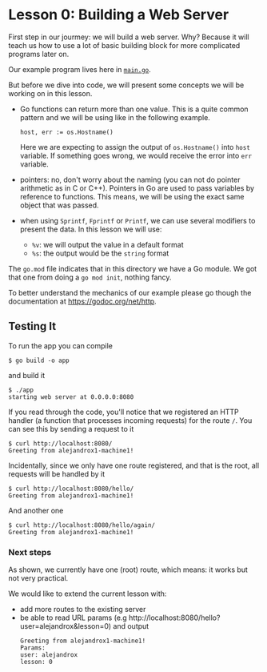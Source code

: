 # Lesson 0: Building a Web Server

First step in our jourmey: we will build a web server.
Why?
Because it will teach us how to use a lot of basic building block for more
complicated programs later on.

Our example program lives here in [`main.go`](./main.go).

But before we dive into code, we will present some concepts we will be working on in this lesson.

- Go functions can return more than one value. This is a quite common pattern and we will be using like in the following example.

    `host, err := os.Hostname()`

    Here we are expecting to assign the output of `os.Hostname()` into `host` variable.
    If something goes wrong, we would receive the error into `err` variable.

- pointers: no, don't worry about the naming (you can not do pointer arithmetic as in C or C++). Pointers in Go are used to pass variables by reference to functions. This means, we will be using the exact same object that was passed.

- when using `Sprintf`, `Fprintf` or `Printf`,  we can use several modifiers to present the data. In this lesson we will use:
  - `%v`: we will output the value in a default format
  - `%s`: the output would be the `string` format

The `go.mod` file indicates that in this directory we have a Go module.
We got that one from doing a `go mod init`, nothing fancy.

To better understand the mechanics of our example please go though the
documentation at https://godoc.org/net/http.

## Testing It

To run the app you can compile
```
$ go build -o app
```
and build it
```
$ ./app
starting web server at 0.0.0.0:8080
```

If you read through the code, you'll notice that we registered an HTTP handler
(a function that processes incoming requests) for the route `/`.
You can see this by sending a request to it
```
$ curl http://localhost:8080/
Greeting from alejandrox1-machine1!
```

Incidentally, since we only have one route registered, and that is the root,
all requests will be handled by it
```
$ curl http://localhost:8080/hello/
Greeting from alejandrox1-machine1!
```

And another one
```
$ curl http://localhost:8080/hello/again/
Greeting from alejandrox1-machine1!
```

### Next steps

As shown, we currently have one (root) route, which means: it works but not very practical.

We would like to extend the current lesson with:
- add more routes to the existing server
- be able to read URL params (e.g http://localhost:8080/hello?user=alejandrox&lesson=0) and output
  ```
  Greeting from alejandrox1-machine1!
  Params: 
  user: alejandrox
  lesson: 0
  ```
